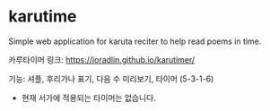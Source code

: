 # karutime
Simple web application for karuta reciter to help read poems in time.

카루타이머 링크: https://ioradlin.github.io/karutimer/


기능: 셔플, 후리가나 표기, 다음 수 미리보기, 타이머 (5-3-1-6)


* 현재 서가에 적용되는 타이머는 없습니다.
